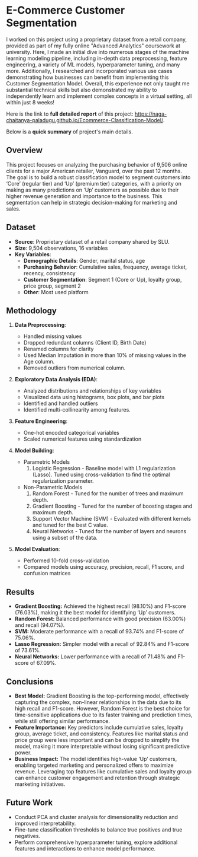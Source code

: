 # E-Commerce Customer Segmentation

 I worked on this project using a proprietary dataset from a retail company, provided as part of my fully online "Advanced Analytics" coursework at university. Here, I made an initial dive into numerous stages of the machine learning modeling pipeline, including in-depth data preprocessing, feature engineering, a variety of ML models, hyperparameter tuning, and many more. Additionally, I researched and incorporated various use cases demonstrating how businesses can benefit from implementing this Customer Segmentation Model. Overall, this experience not only taught me substantial technical skills but also demonstrated my ability to independently learn and implement complex concepts in a virtual setting, all within just 8 weeks!

Here is the link to **full detailed report** of this project: https://naga-chaitanya-paladugu.github.io/Ecommerce-Classification-Model/. 

 Below is a **quick summary** of project's main details. 
## Overview
This project focuses on analyzing the purchasing behavior of 9,506 online clients for a major American retailer, Vanguard, over the past 12 months. The goal is to build a robust classification model to segment customers into ‘Core’ (regular tier) and ‘Up’ (premium tier) categories, with a priority on making as many predictions on ‘Up’ customers as possible due to their higher revenue generation and importance to the business. This segmentation can help in strategic decision-making for marketing and sales.
## Dataset
- **Source**: Proprietary dataset of a retail company shared by SLU.
- **Size**: 9,504 observations, 16 variables
- **Key Variables**:
  - **Demographic Details**: Gender, marital status, age
  - **Purchasing Behavior**: Cumulative sales, frequency, average ticket, recency, consistency
  - **Customer Segmentation**: Segment 1 (Core or Up), loyalty group, price group, segment 2
  - **Other**: Most used platform

## Methodology
1. **Data Preprocessing**:
   - Handled missing values
   - Dropped redundant columns (Client ID, Birth Date)
   - Renamed columns for clarity
   - Used Median Imputation in more than 10% of missing values in the Age column.
   - Removed outliers from numerical column.

2. **Exploratory Data Analysis (EDA)**:
   - Analyzed distributions and relationships of key variables
   - Visualized data using histograms, box plots, and bar plots
   - Identified and handled outliers
   - Identified multi-collinearity among features.

3. **Feature Engineering**:
   - One-hot encoded categorical variables
   - Scaled numerical features using standardization

4. **Model Building**:
   - Parametric Models
      1. Logistic Regression - Baseline model with L1 regularization (Lasso). Tuned using cross-validation to find the optimal regularization parameter.
   - Non-Parametric Models
     1. Random Forest - Tuned for the number of trees and maximum depth.
     2. Gradient Boosting - Tuned for the number of boosting stages and maximum depth.
     3. Support Vector Machine (SVM) - Evaluated with different kernels and tuned for the best C value.
     4. Neural Networks - Tuned for the number of layers and neurons using a subset of the data.
5. **Model Evaluation**:
   - Performed 10-fold cross-validation
   - Compared models using accuracy, precision, recall, F1 score, and confusion matrices

## Results
- **Gradient Boosting:** Achieved the highest recall (98.10%) and F1-score (76.03%), making it the best model for identifying ‘Up’ customers.
- **Random Forest:** Balanced performance with good precision (63.00%) and recall (94.07%).
- **SVM:** Moderate performance with a recall of 93.74% and F1-score of 75.06%.
- **Lasso Regression:** Simpler model with a recall of 92.84% and F1-score of 73.61%.
- **Neural Networks:** Lower performance with a recall of 71.48% and F1-score of 67.09%.

## Conclusions
- **Best Model:** Gradient Boosting is the top-performing model, effectively capturing the complex, non-linear relationships in the data due to its high recall and F1-score. However, Random Forest is the best choice for time-sensitive applications due to its faster training and prediction times, while still offering similar performance.
- **Feature Importance:** Key predictors include cumulative sales, loyalty group, average ticket, and consistency. Features like marital status and price group were less important and can be dropped to simplify the model, making it more interpretable without losing significant predictive power.
- **Business Impact:** The model identifies high-value ‘Up’ customers, enabling targeted marketing and personalized offers to maximize revenue. Leveraging top features like cumulative sales and loyalty group can enhance customer engagement and retention through strategic marketing initiatives.
## Future Work
- Conduct PCA and cluster analysis for dimensionality reduction and improved interpretability.
- Fine-tune classification thresholds to balance true positives and true negatives.
- Perform comprehensive hyperparameter tuning, explore additional features and interactions to enhance model performance.

